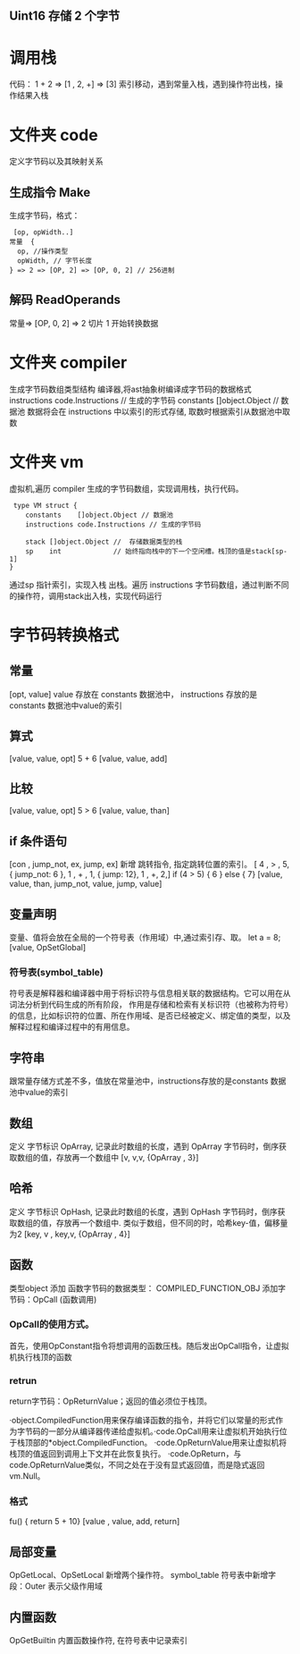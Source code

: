 ## Uint16 存储 2 个字节
# 调用栈
代码： 1 + 2  => [1 , 2, +] => [3]
索引移动，遇到常量入栈，遇到操作符出栈，操作结果入栈
# 文件夹 code
定义字节码以及其映射关系
## 生成指令 Make
生成字节码，格式： 
```
 [op, opWidth..]
常量  {
  op, //操作类型
  opWidth, // 字节长度
} => 2 => [OP, 2] => [OP, 0, 2] // 256进制

```
## 解码 ReadOperands
常量=> [OP, 0, 2] => 2
切片 1 开始转换数据
# 文件夹 compiler
生成字节码数组类型结构
编译器,将ast抽象树编译成字节码的数据格式
instructions code.Instructions // 生成的字节码
constants    []object.Object   // 数据池
数据将会在 instructions 中以索引的形式存储, 取数时根据索引从数据池中取数
# 文件夹 vm
虚拟机,遍历 compiler 生成的字节码数组，实现调用栈，执行代码。
```
 type VM struct {
	constants    []object.Object // 数据池
	instructions code.Instructions // 生成的字节码

	stack []object.Object //  存储数据类型的栈
	sp    int             // 始终指向栈中的下一个空闲槽。栈顶的值是stack[sp-1]
}
```
通过sp 指针索引，实现入栈 出栈。遍历 instructions 字节码数组，通过判断不同的操作符，调用stack出入栈，实现代码运行

# 字节码转换格式
## 常量
[opt, value]
value 存放在  constants 数据池中，
instructions 存放的是constants 数据池中value的索引
## 算式
[value, value, opt]
5 + 6
[value, value, add]
## 比较
[value, value, opt]
5 > 6
[value, value, than]
## if 条件语句
[con , jump_not, ex, jump, ex]
新增 跳转指令, 指定跳转位置的索引。
[ 4 , > , 5, { jump_not: 6 }, 1 , + , 1, { jump: 12}, 1 , +, 2,]
if (4 > 5) { 6 } else { 7}
[value, value, than, jump_not, value, jump, value]
## 变量声明
变量、值将会放在全局的一个符号表（作用域）中,通过索引存、取。
let a = 8;
[value, OpSetGlobal]
### 符号表(symbol_table)
符号表是解释器和编译器中用于将标识符与信息相关联的数据结构。它可以用在从词法分析到代码生成的所有阶段，
作用是存储和检索有关标识符（也被称为符号）的信息，比如标识符的位置、所在作用域、是否已经被定义、绑定值的类型，以及解释过程和编译过程中的有用信息。
## 字符串 
跟常量存储方式差不多，值放在常量池中，instructions存放的是constants 数据池中value的索引
## 数组
定义 字节标识 OpArray, 记录此时数组的长度，遇到 OpArray 字节码时，倒序获取数组的值，存放再一个数组中
[v, v,v, {OpArray , 3}]

## 哈希
定义 字节标识 OpHash, 记录此时数组的长度，遇到 OpHash 字节码时，倒序获取数组的值，存放再一个数组中.
类似于数组，但不同的时，哈希key-值，偏移量为2
[key, v , key,v, {OpArray , 4}]

## 函数
类型object 添加 函数字节码的数据类型： COMPILED_FUNCTION_OBJ
添加字节码：OpCall (函数调用)
### OpCall的使用方式。
首先，使用OpConstant指令将想调用的函数压栈。随后发出OpCall指令，让虚拟机执行栈顶的函数
### retrun 
return字节码：OpReturnValue；返回的值必须位于栈顶。

·object.CompiledFunction用来保存编译函数的指令，并将它们以常量的形式作为字节码的一部分从编译器传递给虚拟机。·code.OpCall用来让虚拟机开始执行位于栈顶部的*object.CompiledFunction。
·code.OpReturnValue用来让虚拟机将栈顶的值返回到调用上下文并在此恢复执行。
·code.OpReturn，与code.OpReturnValue类似，不同之处在于没有显式返回值，而是隐式返回vm.Null。

### 格式
fu() { return 5 + 10}
[value , value, add, return]

## 局部变量
OpGetLocal、OpSetLocal 新增两个操作符。
symbol_table 符号表中新增字段：Outer 表示父级作用域

## 内置函数
OpGetBuiltin 内置函数操作符, 在符号表中记录索引